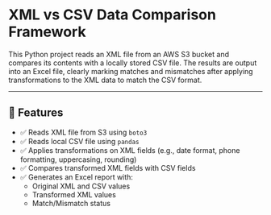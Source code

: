 # XML vs CSV Data Comparison Framework

This Python project reads an XML file from an AWS S3 bucket and compares its contents with a locally stored CSV file. The results are output into an Excel file, clearly marking matches and mismatches after applying transformations to the XML data to match the CSV format.

---

## 🔧 Features

- ✅ Reads XML file from S3 using `boto3`
- ✅ Reads local CSV file using `pandas`
- ✅ Applies transformations on XML fields (e.g., date format, phone formatting, uppercasing, rounding)
- ✅ Compares transformed XML fields with CSV fields
- ✅ Generates an Excel report with:
  - Original XML and CSV values
  - Transformed XML values
  - Match/Mismatch status
